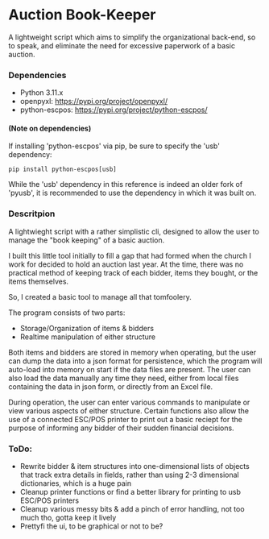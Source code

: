 # Auction Book-Keeper

A lightweight script which aims to simplify the organizational back-end, so to speak, and eliminate the need for excessive paperwork of a basic auction. 

### Dependencies
- Python 3.11.x
- openpyxl: https://pypi.org/project/openpyxl/
- python-escpos: https://pypi.org/project/python-escpos/

#### (Note on dependencies)

If installing 'python-escpos' via pip, be sure to specify the 'usb' dependency:

	pip install python-escpos[usb]

While the 'usb' dependency in this reference is indeed an older fork of 'pyusb', it is recommended to use the dependency in which it was built on. 

### Descritpion

A lightwieght script with a rather simplistic cli, designed to allow the user to manage the "book keeping" of a basic auction. 

I built this little tool initially to fill a gap that had formed when the church I work for decided to hold an auction last year. At the time, there was no practical method of keeping track of each bidder, items they bought, or the items themselves. 

So, I created a basic tool to manage all that tomfoolery.

The program consists of two parts:
- Storage/Organization of items & bidders
- Realtime manipulation of either structure

Both items and bidders are stored in memory when operating, but the user can dump the data into a json format for persistence, which the program will auto-load into memory on start if the data files are present. The user can also load the data manually any time they need, either from local files containing the data in json form, or directly from an Excel file. 

During operation, the user can enter various commands to manipulate or view various aspects of either structure. Certain functions also allow the use of a connected ESC/POS printer to print out a basic reciept for the purpose of informing any bidder of their sudden financial decisions. 

### ToDo:
- Rewrite bidder & item structures into one-dimensional lists of objects that track extra details in fields, rather than using 2-3 dimensional dictionaries, which is a huge pain
- Cleanup printer functions or find a better library for printing to usb ESC/POS printers
- Cleanup various messy bits & add a pinch of error handling, not too much tho, gotta keep it lively
- Prettyfi the ui, to be graphical or not to be?
